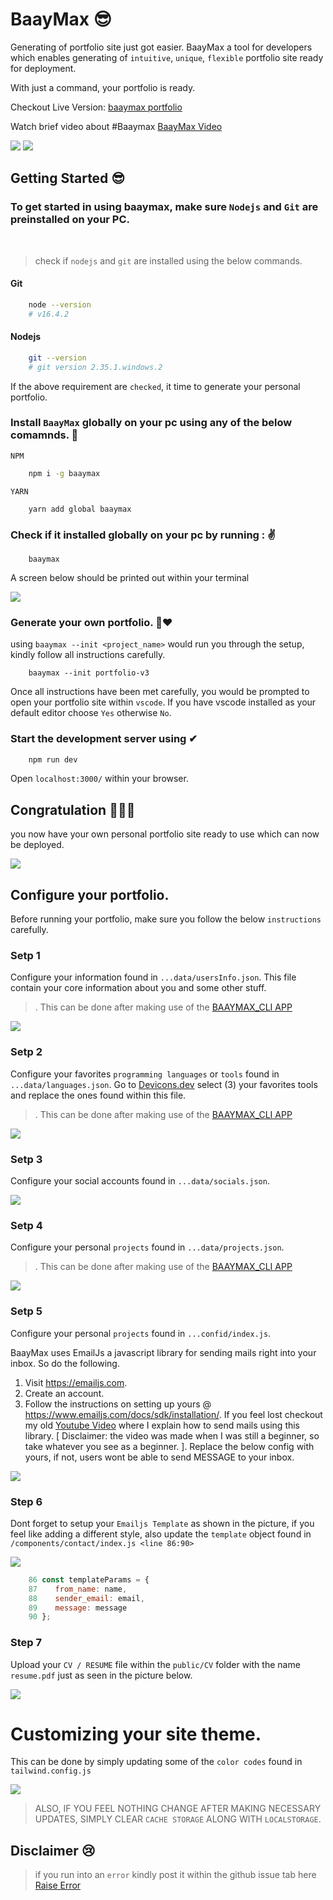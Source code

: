 # BaayMax 😎

Generating of portfolio site just got easier. BaayMax a tool for developers which enables generating of `intuitive`, `unique`, `flexible` portfolio site ready for deployment.

With just a command, your portfolio is ready.

Checkout Live Version: [baaymax portfolio](https://benrobo.vercel.app/)

Watch brief video about #Baaymax [BaayMax Video](https://youtu.be/X_cHNdnG4Bo)

<img src="https://github.com/Benrobo/baaymax-assets/blob/main/baaymax (2).gif?raw=true">


<img src="https://github.com/Benrobo/baaymax-assets/blob/main/cli.png?raw=true">

## Getting Started 😎

### To get started in using baaymax, make sure `Nodejs` and `Git` are preinstalled on your PC.

<br>

> check if `nodejs` and `git` are installed using the below commands.

#### Git

```bash 
    node --version
    # v16.4.2
```

#### Nodejs

```bash
    git --version
    # git version 2.35.1.windows.2
```

If the above requirement are `checked`, it time to generate your personal portfolio.

### Install `BaayMax` globally on your pc using any of the below comamnds. 🙌

`NPM`
```bash
    npm i -g baaymax
```
`YARN`
```
    yarn add global baaymax
```

### Check if it installed globally on your pc by running : ✌

```
    baaymax
```

A screen below should be printed out within your terminal

<img src="https://github.com/Benrobo/baaymax-assets/blob/main/cli.png?raw=true">

### Generate your own portfolio. 💖❤
using `baaymax --init <project_name>` would run you through the setup, kindly follow all instructions carefully.

```
    baaymax --init portfolio-v3
```

Once all instructions have been met carefully, you would be prompted to open your portfolio site within `vscode`. If you have vscode installed as your default editor choose `Yes` otherwise `No`.

### Start the development server using ✔

```bash
    npm run dev
```

Open `localhost:3000/` within your browser.

## Congratulation 🎉🎉🎉

you now have your own personal portfolio site ready to use which can now be deployed.

<img src="https://github.com/Benrobo/baaymax-assets/blob/main/app.png?raw=true">


## Configure your portfolio.

Before running your portfolio, make sure you follow the below `instructions` carefully.

### Setp 1
Configure your information found in `...data/usersInfo.json`. This file contain your core information about you and some other stuff.
> . This can be done after making use of the [BAAYMAX_CLI APP](https://github.com/Benrobo/baaymax-cli/)

<img src="https://github.com/Benrobo/baaymax-assets/blob/main/2.png?raw=true">

### Setp 2
Configure your favorites `programming languages` or `tools` found in `...data/languages.json`. Go to [Devicons.dev](https://devicon.dev/) select (3) your favorites tools and replace the ones found within this file.

> . This can be done after making use of the [BAAYMAX_CLI APP](https://github.com/Benrobo/baaymax-cli/)


<img src="https://github.com/Benrobo/baaymax-assets/blob/main/5.png?raw=true">


### Setp 3
Configure your social accounts found in `...data/socials.json`.

<img src="https://github.com/Benrobo/baaymax-assets/blob/main/3.png?raw=true">


### Setp 4
Configure your personal `projects` found in `...data/projects.json`.

> . This can be done after making use of the [BAAYMAX_CLI APP](https://github.com/Benrobo/baaymax-cli/)

<img src="https://github.com/Benrobo/baaymax-assets/blob/main/4.png?raw=true">

### Setp 5
Configure your personal `projects` found in `...confid/index.js`.

BaayMax uses EmailJs a javascript library for sending mails right into your inbox. So do the following.

1. Visit https://emailjs.com.
2. Create an account.
3. Follow the instructions on setting up yours @ https://www.emailjs.com/docs/sdk/installation/. If you feel lost checkout my old [Youtube Video](https://www.youtube.com/watch?v=XdXo9rravmk&t=1762s) where I explain how to send mails using this library. [ Disclaimer: the video was made when I was still a beginner, so take whatever you see as a beginner. ].
Replace the below config with yours, if not, users wont be able to send MESSAGE to your inbox.

<img src="https://github.com/Benrobo/baaymax-assets/blob/main/1.png?raw=true">

### Step 6

Dont forget to setup your `Emailjs Template` as shown in the picture, if you feel like adding a different style, also update the `template` object found in `/components/contact/index.js <line 86:90>`

<img src="https://github.com/Benrobo/baaymax-assets/blob/main/emailjs.PNG?raw=true">

```javascript
    86 const templateParams = {
    87    from_name: name,
    88    sender_email: email,
    89    message: message
    90 };
```

### Step 7

Upload your `CV / RESUME` file within the `public/CV` folder with the name `resume.pdf` just as seen in the picture below.

<img src="https://github.com/Benrobo/baaymax-assets/blob/main/cv.PNG?raw=true">

# Customizing your site theme.
This can be done by simply updating some of the `color codes` found in `tailwind.config.js`

<img src="https://github.com/Benrobo/baaymax-assets/blob/main/color.png?raw=true">

> ALSO, IF YOU FEEL NOTHING CHANGE AFTER MAKING NECESSARY UPDATES, SIMPLY CLEAR `CACHE STORAGE` ALONG WITH `LOCALSTORAGE`.


## Disclaimer 😢

> if you run into an `error` kindly post it within the github issue tab here [Raise Error](https://github.com/Benrobo/baaymax-cli/issues)